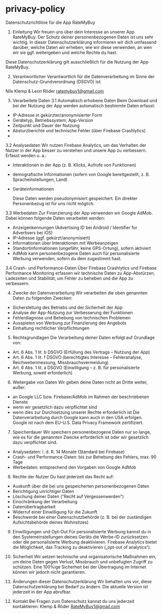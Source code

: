 # privacy-policy
Datenschutzrichtlinie für die App RateMyBuy

1. Einleitung
Wir freuen uns über dein Interesse an unserer App RateMyBuy. Der Schutz deiner personenbezogenen Daten ist uns sehr wichtig. In dieser   Datenschutzerklärung informieren wir dich umfassend darüber, welche Daten wir erheben, wie wir diese verwenden, an wen wir sie ggf. weitergeben und welche Rechte du hast.

  Diese Datenschutzerklärung gilt ausschließlich für die Nutzung der App RateMyBuy.

2. Verantwortlicher
  Verantwortlich für die Datenverarbeitung im Sinne der Datenschutz-Grundverordnung (DSGVO) ist:

  Nils Klemp & Leon Röder
  ratemybuy1@gmail.com

3. Verarbeitete Daten
3.1 Automatisch erhobene Daten
Beim Download und bei der Nutzung der App werden automatisch bestimmte Daten erfasst:
- IP-Adresse in gekürzter/anonymisierter Form
- Gerätetyp, Betriebssystem, App-Version
- Zeitpunkt und Dauer der Nutzung
- Absturzberichte und technische Fehler (über Firebase Crashlytics)
- 
3.2 Analysedaten
Wir nutzen Firebase Analytics, um das Verhalten der Nutzer in der App besser zu verstehen und unsere App zu verbessern. Erfasst werden u. a.:
- Interaktionen in der App (z. B. Klicks, Aufrufe von Funktionen)
- demografische Informationen (sofern von Google bereitgestellt, z. B. Spracheinstellungen, Land)
- Geräteinformationen
  
  Diese Daten werden pseudonymisiert gespeichert. Ein direkter Personenbezug ist für uns nicht möglich.

3.3 Werbedaten
Zur Finanzierung der App verwenden wir Google AdMob. Dabei können folgende Daten verarbeitet werden:
- Anzeigenkennungen (Advertising ID bei Android / Identifier for Advertisers bei iOS)
- IP-Adresse (ggf. gekürzt/anonymisiert)
- Informationen über Interaktionen mit Werbeanzeigen
- Standortinformationen (ungefähr, keine GPS-Ortung), sofern aktiviert
- AdMob kann personenbezogene Daten auch für personalisierte Werbung verwenden, sofern du dem zugestimmt hast.
  
3.4 Crash- und Performance-Daten
  Über Firebase Crashlytics und Firebase Performance Monitoring erfassen wir technische Daten zu App-Abstürzen, Ladezeiten und Stabilität, um Fehler zu beheben und die App zu verbessern.

4. Zwecke der Datenverarbeitung
Wir verarbeiten die oben genannten Daten zu folgenden Zwecken:
- Sicherstellung des Betriebs und der Sicherheit der App
- Analyse der App-Nutzung zur Verbesserung der Funktionen
- Fehlerdiagnose und Behebung von technischen Problemen
- Ausspielen von Werbung zur Finanzierung des Angebots
- Einhaltung rechtlicher Verpflichtungen
  
5. Rechtsgrundlagen
Die Verarbeitung deiner Daten erfolgt auf Grundlage von:
- Art. 6 Abs. 1 lit. b DSGVO (Erfüllung des Vertrags – Nutzung der App)
- Art. 6 Abs. 1 lit. f DSGVO (berechtigtes Interesse – Fehleranalyse, Reichweitenmessung, Missbrauchsvermeidung)
- Art. 6 Abs. 1 lit. a DSGVO (Einwilligung – z. B. für personalisierte Werbung, soweit erforderlich)
  
6. Weitergabe von Daten
Wir geben deine Daten nicht an Dritte weiter, außer:
- an Google LLC bzw. Firebase/AdMob im Rahmen der beschriebenen Dienste
- wenn wir gesetzlich dazu verpflichtet sind
- wenn dies zur Durchsetzung unserer Rechte erforderlich ist
Die Datenverarbeitung durch Google kann auch in den USA erfolgen. Google ist nach dem EU-U.S. Data Privacy Framework zertifiziert.

7. Speicherdauer
Wir speichern personenbezogene Daten nur so lange, wie es für die genannten Zwecke erforderlich ist oder wir gesetzlich dazu verpflichtet sind.
- Analysedaten: i. d. R. 14 Monate (Standard bei Firebase)
- Crash- und Performance-Daten: bis zur Behebung des Fehlers, max. 90 Tage
- Werbedaten: entsprechend den Vorgaben von Google AdMob
  
8. Rechte der Nutzer
Du hast jederzeit das Recht auf:
- Auskunft über die bei uns gespeicherten personenbezogenen Daten
- Berichtigung unrichtiger Daten
- Löschung deiner Daten ("Recht auf Vergessenwerden")
- Einschränkung der Verarbeitung
- Datenübertragbarkeit
- Widerruf einer Einwilligung für die Zukunft
- Beschwerde bei einer Datenschutzbehörde (z. B. bei der zuständigen Aufsichtsbehörde deines Wohnsitzes)
  
9. Einwilligungen und Opt-Out
Für personalisierte Werbung kannst du in den Systemeinstellungen deines Geräts die Werbe-ID zurücksetzen oder die personalisierte Werbung deaktivieren.
Firebase Analytics bietet die Möglichkeit, das Tracking zu deaktivieren („opt-out of analytics“).

10. Sicherheit
Wir setzen technische und organisatorische Maßnahmen ein, um deine Daten gegen Verlust, Missbrauch und unbefugten Zugriff zu schützen. Eine 100%ige Sicherheit bei der Übertragung im Internet können wir jedoch nicht garantieren.

11. Änderungen dieser Datenschutzerklärung
Wir behalten uns vor, diese Datenschutzerklärung bei Bedarf zu ändern. Die aktuelle Version ist jederzeit in der App abrufbar.

14. Kontakt
Bei Fragen zum Datenschutz kannst du uns jederzeit kontaktieren:
Klemp & Röder
RateMyBuy1@gmail.com
